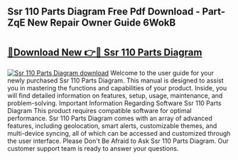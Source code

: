 ## Ssr 110 Parts Diagram Free Pdf Download - Part-ZqE New Repair Owner Guide 6WokB

# <h2><a href="http://dfmh2h5.blite.top/?on=Ssr+110+Parts+Diagram">🔗Download New 👉🔴 Ssr 110 Parts Diagram</a></h2>

[![Ssr 110 Parts Diagram download](https://i.imgur.com/lujVjoI.png)](http://dfmh2h5.blite.top/?on=Ssr+110+Parts+Diagram)
Welcome to the user guide for your newly purchased Ssr 110 Parts Diagram. This manual is designed to assist you in mastering the functions and capabilities of your product. Inside, you will find detailed information on features, setup, usage, maintenance, and problem-solving. Important Information Regarding Software Ssr 110 Parts Diagram This product requires compatible software for optimal performance. Ssr 110 Parts Diagram comes with an array of advanced features, including geolocation, smart alerts, customizable themes, and multi-device syncing, all of which can be accessed and customized through the user interface. Please Don't Be Afraid to Ask Ssr 110 Parts Diagram. Our customer support team is ready to answer your questions.
